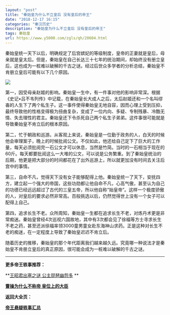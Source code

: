 ```yaml
---
layout: "post"
title: "秦始皇为什么不立皇后 没有皇后的帝王"
date: "2018-12-17 16:15"
categories: "秦汉历史"
description: "秦始皇为什么不立皇后 没有皇后的帝王"
tags: 秦始皇
url: https://www.y5000.com/zgls/qh/20604.html
---
```






秦始皇统一天下以后，明确规定了后宫嫔妃的等级制度，皇帝的正妻就是皇后，母亲就是皇太后。但是，秦始皇在自己长达三十七年的统治期间，却始终没有册立皇后，这也成为一桩难以破解的千古之谜。经过后世众多学者的分析总结，秦始皇不肯册立皇后可能有以下几个原因。

![](https://img.y5000.com/uploads/allimg/170502/11-1F502134934320.jpg)

第一，因受母亲赵姬的影响。秦始皇一生中，有一件事对他的影响非常深。根据《史记•吕不韦列传》中记载，在秦始皇长大成人之后，太后赵姬还和一个名叫缪毐的人生下了两个私生子。这一事件使得秦始皇无地自容，因而心理上受到压抑，最终导致他的性格变得极为扭曲复杂，变成了一位内向、多疑、专制残暴、冷酷无情、失去理性的君主。秦始皇还下令杀死自己两个私生子弟弟。这件事很可能就是导致秦始皇不肯立后的根本原因。

第二，忙于朝政和巡游。从客观上来说，秦始皇是一位勤于政务的人，白天的时候他会审理案子，晚上的时候批阅公文。不仅如此，他还给自己定下了巨大的工作量，每天必须批阅完一石公文才可以休息，当然是竹简。当时的一石相当于现在的60斤。每天都要批阅这么一大堆的公文，可以说是公务繁重。到了秦始皇统治的后期，他更是把大部分的时间都花在了出外巡游上，所以就更加没有时间去关注后宫中的事情。

第三，自命不凡，觉得天下没有女子能够配得上他。秦始皇统一了天下，安抚四方，建立起一个强大的帝国，这些功勋都让他自命不凡，心高气傲，甚至认为自己的功德已经远远超过了古代的三皇五帝，所以他自称“始皇帝”。这样一个极度骄傲的人，对皇后的要求必然非常高。百般挑选以后，仍然觉得世上没有一个女子可以配得上自己。

第四，追求长生不老。众所周知，秦始皇一生都在追求长生不老，对炼丹术更是非常痴迷。秦始皇曾经4次巡视六国故地，其中有3次都会见了徐福等方士寻求长生不老之药，甚至还派徐福率领3000童男童女赴东海神山求药。正是这种对长生不老的痴迷，在一定程度上导致了秦始皇迟迟不肯立后。

随着历史的推移，秦始皇的那个年代距离我们越来越久远。究竟哪一种说法才是秦始皇不肯册立皇后的真正原因，很可能会成为一桩难以破解的千古之谜。

* * *

**更多帝王轶事推荐：**

**[王昭君出塞之谜 公主琵琶幽怨多](https://www.y5000.com/zgls/qh/20607.html) **

**[曹操为什么不称帝 皇位上的大臣](https://www.y5000.com/zgls/sglj/20608.html)**

**返回大全页：**

**[帝王悬疑轶事汇总](https://www.y5000.com/zgls/20642.html)**
